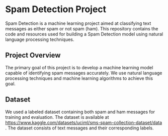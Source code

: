 # Spam Detection Project

Spam Detection is a machine learning project aimed at classifying text messages as either spam or not spam (ham). This repository contains the code and resources used for building a Spam Detection model using natural language processing techniques.


## Project Overview

The primary goal of this project is to develop a machine learning model capable of identifying spam messages accurately. We use natural language processing techniques and machine learning algorithms to achieve this goal.

## Dataset

We used a labeled dataset containing both spam and ham messages for training and evaluation. The dataset is available at https://www.kaggle.com/datasets/uciml/sms-spam-collection-dataset/data . The dataset consists of text messages and their corresponding labels.
